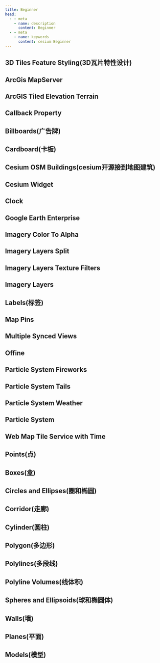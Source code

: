 ```yaml
---
title: Beginner
head:
  - - meta
    - name: description
      content: Beginner
  - - meta
    - name: keywords
      content: cesium Beginner
---
```


## 3D Tiles Feature Styling(3D瓦片特性设计)

<CodePen title="feature-styling" slug="ExwQRrP" :height="480" />

## ArcGis MapServer

<CodePen title="ArcGis-MapServer-imagery-provider" slug="XWeZxRL" :height="480" />

## ArcGIS Tiled Elevation Terrain

<CodePen title="ArcGIS-TiledElevation-terrain-provider" slug="abLqRyb" :height="480" />

## Callback Property

<CodePen title="CallbackProperty" slug="poWaQVg" :height="480" />

## Billboards(广告牌)

<CodePen title="billboards" slug="KKXMGrw" :height="480" />

## Cardboard(卡板)

<CodePen title="cardboard" slug="yLzjeZo" :height="480" />

## Cesium OSM Buildings(cesium开源接到地图建筑)

<CodePen title="cesium-OSM-buildings" slug="XWeBqWJ" :height="480" />

## Cesium Widget

<CodePen title="cesium-wedget" slug="eYGjrNY" :height="480" />

## Clock

<CodePen title="clock" slug="MWEBGPK" :height="480" />

## Google Earth Enterprise

<CodePen title="Google-Earth-Enterprise" slug="xxXJjmL" :height="480" />

## Imagery Color To Alpha

<CodePen title="Imagery-Color-To-Alpha" slug="yLzqqbq" :height="480" />

## Imagery Layers Split

<CodePen title="Imagery-layers-Split" slug="xxXaXvy" :height="480" />

## Imagery Layers Texture Filters

<CodePen title="Imagery-Layers-Texture-Filters" slug="xxXaXvy" :height="480" />

## Imagery Layers

<CodePen title="Imagery-Layers" slug="bGoxZKr" :height="480" />

## Labels(标签)

<CodePen title="labels" slug="NWadyRa" :height="480" />

## Map Pins

<CodePen title="Map-Labels" slug="MWEqRNa" :height="480" />

## Multiple Synced Views

<CodePen title="Multiple-Synced-Views" slug="BawqJwr" :height="480" />

## Offine

<CodePen title="Offine" slug="VwMEyyP" :height="480" />

## Particle System Fireworks

<CodePen title="Particle-System-Fireworks" slug="poWYddo" :height="480" />

## Particle System Tails

<CodePen title="Particle-System-Tails" slug="ZEXZEJY" :height="480" />

## Particle System Weather

<CodePen title="Particle-System-Weather" slug="MWERoJM" :height="480" />

## Particle System

<CodePen title="Particle-System" slug="MWERoJM" :height="480" />

## Web Map Tile Service with Time

<CodePen title="Web-Map-Tile-Service-with-Time" slug="vYewaZx" :height="480" />

## Points(点)

<CodePen title="points" slug="JjrXdPN" :height="480" />

## Boxes(盒)

<CodePen title="boxes" slug="PoJNWzq" :height="480" />

## Circles and Ellipses(圈和椭圆)

<CodePen title="circle and ellipses" slug="eYGZgjj" :height="480" />

## Corridor(走廊)

<CodePen title="corridor" slug="dyVMjzL" :height="480" />

## Cylinder(圆柱)

<CodePen title="corridor" slug="YzrqRzB" :height="480" />

## Polygon(多边形)

<CodePen title="corridor" slug="VwMaVRw" :height="480" />

## Polylines(多段线)

<CodePen title="corridor" slug="BawKbXW" :height="480" />

## Polyline Volumes(线体积)

<CodePen title="polyline-volumes" slug="oNGLvMq" :height="480" />

## Spheres and Ellipsoids(球和椭圆体)

<CodePen title="rectangles" slug="JjrKNmr" :height="480" />

## Walls(墙)

<CodePen title="walls" slug="rNGLmgy" :height="480" />



## Planes(平面)

<CodePen title="planes" slug="YzrNeOp" :height="480" />

## Models(模型)

<CodePen title="Models" slug="wvrgmXO" :height="480" />
